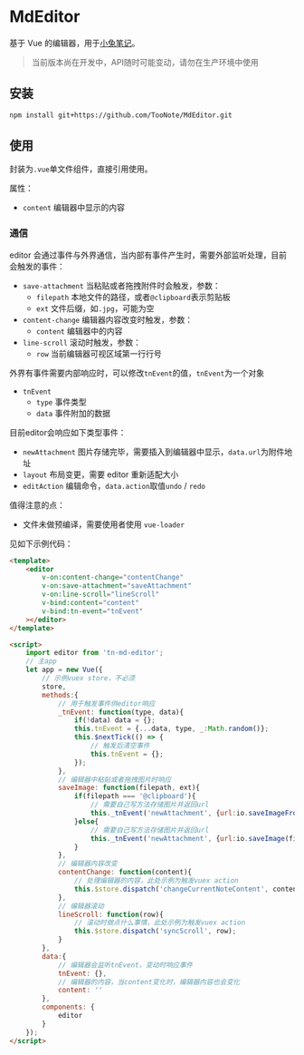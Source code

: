 # MdEditor

基于 Vue 的编辑器，用于[小兔笔记](https://xiaotu.io)。

> 当前版本尚在开发中，API随时可能变动，请勿在生产环境中使用

## 安装

```sh
npm install git+https://github.com/TooNote/MdEditor.git
```

## 使用

封装为`.vue`单文件组件，直接引用使用。

属性：

- `content` 编辑器中显示的内容

### 通信

editor 会通过事件与外界通信，当内部有事件产生时，需要外部监听处理，目前会触发的事件：

- `save-attachment` 当粘贴或者拖拽附件时会触发，参数：
    - `filepath` 本地文件的路径，或者`@clipboard`表示剪贴板
    - `ext` 文件后缀，如`.jpg`，可能为空
- `content-change` 编辑器内容改变时触发，参数：
    - `content` 编辑器中的内容
- `line-scroll` 滚动时触发，参数：
    - `row` 当前编辑器可视区域第一行行号

外界有事件需要内部响应时，可以修改`tnEvent`的值，`tnEvent`为一个对象

- `tnEvent`
    - `type` 事件类型
    - `data` 事件附加的数据

目前editor会响应如下类型事件：

- `newAttachment` 图片存储完毕，需要插入到编辑器中显示，`data.url`为附件地址
- `layout` 布局变更，需要 editor 重新适配大小
- `editAction` 编辑命令，`data.action`取值`undo` / `redo`

值得注意的点：

- 文件未做预编译，需要使用者使用 `vue-loader`

见如下示例代码：

```html
<template>
    <editor
        v-on:content-change="contentChange"
        v-on:save-attachment="saveAttachment"
        v-on:line-scroll="lineScroll"
        v-bind:content="content"
        v-bind:tn-event="tnEvent"
    ></editor>
</template>

<script>
    import editor from 'tn-md-editor';
    // 主app
    let app = new Vue({
        // 示例vuex store，不必须
        store,
        methods:{
            // 用于触发事件供editor响应
            _tnEvent: function(type, data){
                if(!data) data = {};
                this.tnEvent = {...data, type, _:Math.random()};
                this.$nextTick(() => {
                    // 触发后清空事件
                    this.tnEvent = {};
                });
            },
            // 编辑器中粘贴或者拖拽图片时响应
            saveImage: function(filepath, ext){
                if(filepath === '@clipboard'){
                    // 需要自己写方法存储图片并返回url
                    this._tnEvent('newAttachment', {url:io.saveImageFromClipboard()});
                }else{
                    // 需要自己写方法存储图片并返回url
                    this._tnEvent('newAttachment', {url:io.saveImage(filepath, ext)});
                }
            },
            // 编辑器内容改变
            contentChange: function(content){
                // 处理编辑器的内容，此处示例为触发vuex action
                this.$store.dispatch('changeCurrentNoteContent', content);
            },
            // 编辑器滚动
            lineScroll: function(row){
                // 滚动时做点什么事情，此处示例为触发vuex action
                this.$store.dispatch('syncScroll', row);
            }
        },
        data:{
            // 编辑器会监听tnEvent，变动时响应事件
            tnEvent: {},
            // 编辑器的内容，当content变化时，编辑器内容也会变化
            content: ''
        },
        components: {
            editor
        }
    });
</script>
```
